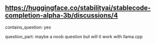 ## https://huggingface.co/stabilityai/stablecode-completion-alpha-3b/discussions/4

contains_question: yes

question_part: maybe a noob question but will it work with llama.cpp